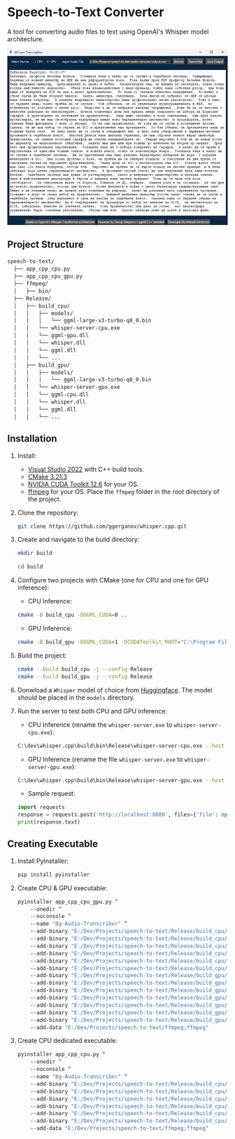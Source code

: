 # Speech-to-Text Converter

A tool for converting audio files to text using OpenAI's Whisper model architecture.

![Whisper](utils/GUI.png)

## Project Structure

```bash
speech-to-text/
  ├── app_cpp_cpu.py
  ├── app_cpp_cpu_gpu.py
  ├── ffmpeg/
  │   ├── bin/
  ├── Release/
  │   ├── build_cpu/
  │   │   ├── models/
  │   │   │   └── ggml-large-v3-turbo-q8_0.bin
  │   │   └── whisper-server-cpu.exe
  │   │   └── ggml-gpu.dll
  │   │   └── whisper.dll
  │   │   └── ggml.dll
  │   │   └── ... 
  │   ├── build_gpu/
  │   │   ├── models/
  │   │   │   └── ggml-large-v3-turbo-q8_0.bin
  │   │   └── whisper-server-gpu.exe
  │   │   └── ggml-cpu.dll
  │   │   └── whisper.dll
  │   │   └── ggml.dll
  │   │   └── ...
```

## Installation

1. Install:
    - [Visual Studio 2022](https://visualstudio.microsoft.com/downloads/) with C++ build tools.
    - [CMake 3.21.3](https://cmake.org/download/)
    - [NVIDIA CUDA Toolkit 12.6](https://developer.nvidia.com/cuda-12-6-2-download-archive) for your OS.
    - [ffmpeg](https://ffmpeg.org/download.html) for your OS. Place the `ffmpeg` folder in the root directory of the project.

2. Clone the repository:
    ```bash
    git clone https://github.com/ggerganov/whisper.cpp.git
    ```

3. Create and navigate to the build directory:
    ```bash
    mkdir build
    ```
    ```bash
    cd build
    ```

4. Configure two projects with CMake (one for CPU and one for GPU inference):
    - CPU Inference:
    ```bash
    cmake -B build_cpu -DGGML_CUDA=0 ..
    ```
    - GPU Inference:
    ```bash
    cmake -B build_gpu -DGGML_CUDA=1 -DCUDAToolkit_ROOT="C:\Program Files\NVIDIA GPU Computing Toolkit\CUDA\v12.6" -DCudaToolkitDir="C:\Program Files\NVIDIA GPU Computing Toolkit\CUDA\v12.6" ..
    ```

5. Build the project:
    ```bash
    cmake --build build_cpu -j --config Release
    cmake --build build_gpu -j --config Release
    ```

6. Donwload a `Whisper` model of choice from [Huggingface](https://huggingface.co/ggerganov/whisper.cpp/tree/main). The model should be placed in the `models` directory.

7. Run the server to test both CPU and GPU inference:
    - CPU Inference (rename the `whisper-server.exe` to `whisper-server-cpu.exe`):
    ```bash
    C:\dev\whisper.cpp\build\bin\Release\whisper-server-cpu.exe --host 127.0.0.1 --port 8080 -m "models/ggml-large-v3-turbo-q8_0.bin" --convert -t 24 -l bg
    ```
    - GPU Inference (rename the file `whisper-server.exe` to `whisper-server-gpu.exe`):
    ```bash
    C:\dev\whisper.cpp\build\bin\Release\whisper-server-gpu.exe --host 127.0.0.1 --port 8080 -m "models/ggml-large-v3-turbo-q8_0.bin" --convert -t 24 --ov-e-device CUDA -l bg
    ```
    - Sample request:
    ```python
    import requests 
    response = requests.post('http://localhost:8080', files={'file': open('path/to/audio/file.wav', 'rb')})
    print(response.text)
    ```

## Creating Executable

1. Install PyInstaller:
    ```bash
    pip install pyinstaller
    ```
2. Create CPU & GPU executable:
    ```bash
    pyinstaller app_cpp_cpu_gpu.py ^
        --onedir ^
        --noconsole ^
        --name "Bg-Audio-Transcriber" ^
        --add-binary "E:/Dev/Projects/speech-to-text/Release/build_cpu/ggml.dll;Release/build_cpu/" ^
        --add-binary "E:/Dev/Projects/speech-to-text/Release/build_cpu/whisper.dll;Release/build_cpu/" ^
        --add-binary "E:/Dev/Projects/speech-to-text/Release/build_cpu/ggml-cpu.dll;Release/build_cpu/" ^
        --add-binary "E:/Dev/Projects/speech-to-text/Release/build_cpu/ggml-base.dll;Release/build_cpu/" ^
        --add-binary "E:/Dev/Projects/speech-to-text/Release/build_cpu/whisper-server-cpu.exe;Release/build_cpu/" ^
        --add-binary "E:/Dev/Projects/speech-to-text/Release/build_cpu/models/ggml-large-v3-turbo-q8_0.bin;Release/build_cpu/models/" ^
        --add-binary "E:/Dev/Projects/speech-to-text/Release/build_gpu/models/ggml-large-v3-turbo-q8_0.bin;Release/build_gpu/models/" ^
        --add-binary "E:/Dev/Projects/speech-to-text/Release/build_gpu/whisper-server-gpu.exe;Release/build_gpu/" ^
        --add-binary "E:/Dev/Projects/speech-to-text/Release/build_gpu/ggml-cuda.dll;Release/build_gpu/" ^
        --add-binary "E:/Dev/Projects/speech-to-text/Release/build_gpu/ggml-base.dll;Release/build_gpu/" ^
        --add-binary "E:/Dev/Projects/speech-to-text/Release/build_gpu/ggml-cpu.dll;Release/build_gpu/" ^
        --add-binary "E:/Dev/Projects/speech-to-text/Release/build_gpu/whisper.dll;Release/build_gpu/" ^
        --add-binary "E:/Dev/Projects/speech-to-text/Release/build_gpu/ggml.dll;Release/build_gpu/" ^
        --add-data "E:/Dev/Projects/speech-to-text/ffmpeg;ffmpeg"
    ```

3. Create CPU dedicated executable:
    ```bash
    pyinstaller app_cpp_cpu.py ^
        --onedir ^
        --noconsole ^
        --name "Bg-Audio-Transcriber" ^
        --add-binary "E:/Dev/Projects/speech-to-text/Release/build_cpu/ggml.dll;Release/build_cpu/" ^
        --add-binary "E:/Dev/Projects/speech-to-text/Release/build_cpu/whisper.dll;Release/build_cpu/" ^
        --add-binary "E:/Dev/Projects/speech-to-text/Release/build_cpu/ggml-cpu.dll;Release/build_cpu/" ^
        --add-binary "E:/Dev/Projects/speech-to-text/Release/build_cpu/ggml-base.dll;Release/build_cpu/" ^
        --add-binary "E:/Dev/Projects/speech-to-text/Release/build_cpu/whisper-server-cpu.exe;Release/build_cpu/" ^
        --add-binary "E:/Dev/Projects/speech-to-text/Release/build_cpu/models/ggml-large-v3-turbo-q8_0.bin;Release/build_cpu/models/" ^
        --add-data "E:/Dev/Projects/speech-to-text/ffmpeg;ffmpeg"
    ```